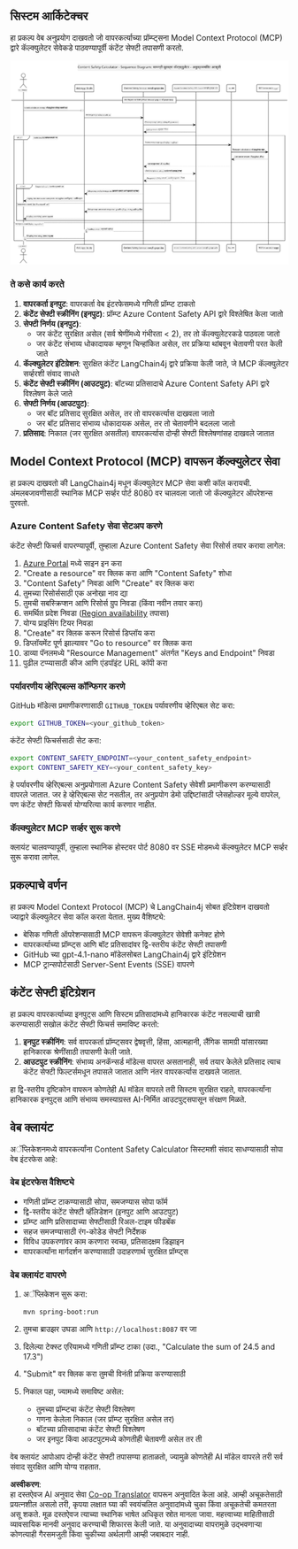 <!--
CO_OP_TRANSLATOR_METADATA:
{
  "original_hash": "e5ea5e7582f70008ea9bec3b3820f20a",
  "translation_date": "2025-07-13T23:14:26+00:00",
  "source_file": "04-PracticalImplementation/samples/java/containerapp/README.md",
  "language_code": "mr"
}
-->
## सिस्टम आर्किटेक्चर

हा प्रकल्प वेब अनुप्रयोग दाखवतो जो वापरकर्त्याच्या प्रॉम्प्ट्सना Model Context Protocol (MCP) द्वारे कॅल्क्युलेटर सेवेकडे पाठवण्यापूर्वी कंटेंट सेफ्टी तपासणी करतो.

![System Architecture Diagram](../../../../../../translated_images/plant.b079fed84e945b7c2978993a16163bb53f0517cfe3548d2e442ff40d619ba4b4.mr.png)

### ते कसे कार्य करते

1. **वापरकर्ता इनपुट**: वापरकर्ता वेब इंटरफेसमध्ये गणिती प्रॉम्प्ट टाकतो  
2. **कंटेंट सेफ्टी स्क्रीनिंग (इनपुट)**: प्रॉम्प्ट Azure Content Safety API द्वारे विश्लेषित केला जातो  
3. **सेफ्टी निर्णय (इनपुट)**:  
   - जर कंटेंट सुरक्षित असेल (सर्व श्रेणींमध्ये गंभीरता < 2), तर तो कॅल्क्युलेटरकडे पाठवला जातो  
   - जर कंटेंट संभाव्य धोकादायक म्हणून चिन्हांकित असेल, तर प्रक्रिया थांबवून चेतावणी परत केली जाते  
4. **कॅल्क्युलेटर इंटिग्रेशन**: सुरक्षित कंटेंट LangChain4j द्वारे प्रक्रिया केली जाते, जे MCP कॅल्क्युलेटर सर्व्हरशी संवाद साधते  
5. **कंटेंट सेफ्टी स्क्रीनिंग (आउटपुट)**: बॉटच्या प्रतिसादाचे Azure Content Safety API द्वारे विश्लेषण केले जाते  
6. **सेफ्टी निर्णय (आउटपुट)**:  
   - जर बॉट प्रतिसाद सुरक्षित असेल, तर तो वापरकर्त्यास दाखवला जातो  
   - जर बॉट प्रतिसाद संभाव्य धोकादायक असेल, तर तो चेतावणीने बदलला जातो  
7. **प्रतिसाद**: निकाल (जर सुरक्षित असतील) वापरकर्त्यास दोन्ही सेफ्टी विश्लेषणांसह दाखवले जातात

## Model Context Protocol (MCP) वापरून कॅल्क्युलेटर सेवा

हा प्रकल्प दाखवतो की LangChain4j मधून कॅल्क्युलेटर MCP सेवा कशी कॉल करायची. अंमलबजावणीसाठी स्थानिक MCP सर्व्हर पोर्ट 8080 वर चालवला जातो जो कॅल्क्युलेटर ऑपरेशन्स पुरवतो.

### Azure Content Safety सेवा सेटअप करणे

कंटेंट सेफ्टी फिचर्स वापरण्यापूर्वी, तुम्हाला Azure Content Safety सेवा रिसोर्स तयार करावा लागेल:

1. [Azure Portal](https://portal.azure.com) मध्ये साइन इन करा  
2. "Create a resource" वर क्लिक करा आणि "Content Safety" शोधा  
3. "Content Safety" निवडा आणि "Create" वर क्लिक करा  
4. तुमच्या रिसोर्ससाठी एक अनोखा नाव द्या  
5. तुमची सबस्क्रिप्शन आणि रिसोर्स ग्रुप निवडा (किंवा नवीन तयार करा)  
6. समर्थित प्रदेश निवडा ([Region availability](https://azure.microsoft.com/en-us/global-infrastructure/services/?products=cognitive-services) तपासा)  
7. योग्य प्राइसिंग टियर निवडा  
8. "Create" वर क्लिक करून रिसोर्स डिप्लॉय करा  
9. डिप्लॉयमेंट पूर्ण झाल्यावर "Go to resource" वर क्लिक करा  
10. डाव्या पॅनलमध्ये "Resource Management" अंतर्गत "Keys and Endpoint" निवडा  
11. पुढील टप्प्यासाठी कीज आणि एंडपॉइंट URL कॉपी करा

### पर्यावरणीय व्हेरिएबल्स कॉन्फिगर करणे

GitHub मॉडेल्स प्रमाणीकरणासाठी `GITHUB_TOKEN` पर्यावरणीय व्हेरिएबल सेट करा:  
```sh
export GITHUB_TOKEN=<your_github_token>
```

कंटेंट सेफ्टी फिचर्ससाठी सेट करा:  
```sh
export CONTENT_SAFETY_ENDPOINT=<your_content_safety_endpoint>
export CONTENT_SAFETY_KEY=<your_content_safety_key>
```

हे पर्यावरणीय व्हेरिएबल्स अनुप्रयोगाला Azure Content Safety सेवेशी प्रमाणीकरण करण्यासाठी वापरले जातात. जर हे व्हेरिएबल्स सेट नसतील, तर अनुप्रयोग डेमो उद्दिष्टांसाठी प्लेसहोल्डर मूल्ये वापरेल, पण कंटेंट सेफ्टी फिचर्स योग्यरित्या कार्य करणार नाहीत.

### कॅल्क्युलेटर MCP सर्व्हर सुरू करणे

क्लायंट चालवण्यापूर्वी, तुम्हाला स्थानिक होस्टवर पोर्ट 8080 वर SSE मोडमध्ये कॅल्क्युलेटर MCP सर्व्हर सुरू करावा लागेल.

## प्रकल्पाचे वर्णन

हा प्रकल्प Model Context Protocol (MCP) चे LangChain4j सोबत इंटिग्रेशन दाखवतो ज्याद्वारे कॅल्क्युलेटर सेवा कॉल करता येतात. मुख्य वैशिष्ट्ये:

- बेसिक गणिती ऑपरेशन्ससाठी MCP वापरून कॅल्क्युलेटर सेवेशी कनेक्ट होणे  
- वापरकर्त्याच्या प्रॉम्प्ट्स आणि बॉट प्रतिसादांवर द्वि-स्तरीय कंटेंट सेफ्टी तपासणी  
- GitHub च्या gpt-4.1-nano मॉडेलसोबत LangChain4j द्वारे इंटिग्रेशन  
- MCP ट्रान्सपोर्टसाठी Server-Sent Events (SSE) वापरणे

## कंटेंट सेफ्टी इंटिग्रेशन

हा प्रकल्प वापरकर्त्याच्या इनपुट्स आणि सिस्टम प्रतिसादांमध्ये हानिकारक कंटेंट नसल्याची खात्री करण्यासाठी सखोल कंटेंट सेफ्टी फिचर्स समाविष्ट करतो:

1. **इनपुट स्क्रीनिंग**: सर्व वापरकर्ता प्रॉम्प्ट्सवर द्वेषवृत्ती, हिंसा, आत्महानी, लैंगिक सामग्री यांसारख्या हानिकारक श्रेणींसाठी तपासणी केली जाते.  
2. **आउटपुट स्क्रीनिंग**: संभाव्य अनकॅन्सर्ड मॉडेल्स वापरत असतानाही, सर्व तयार केलेले प्रतिसाद त्याच कंटेंट सेफ्टी फिल्टर्समधून तपासले जातात आणि नंतर वापरकर्त्यास दाखवले जातात.

हा द्वि-स्तरीय दृष्टिकोन वापरून कोणतेही AI मॉडेल वापरले तरी सिस्टम सुरक्षित राहते, वापरकर्त्यांना हानिकारक इनपुट्स आणि संभाव्य समस्याग्रस्त AI-निर्मित आउटपुट्सपासून संरक्षण मिळते.

## वेब क्लायंट

अॅप्लिकेशनमध्ये वापरकर्त्यांना Content Safety Calculator सिस्टमशी संवाद साधण्यासाठी सोपा वेब इंटरफेस आहे:

### वेब इंटरफेस वैशिष्ट्ये

- गणिती प्रॉम्प्ट टाकण्यासाठी सोपा, समजण्यास सोपा फॉर्म  
- द्वि-स्तरीय कंटेंट सेफ्टी व्हॅलिडेशन (इनपुट आणि आउटपुट)  
- प्रॉम्प्ट आणि प्रतिसादाच्या सेफ्टीसाठी रिअल-टाइम फीडबॅक  
- सहज समजण्यासाठी रंग-कोडेड सेफ्टी निर्देशक  
- विविध उपकरणांवर काम करणारा स्वच्छ, प्रतिसादक्षम डिझाइन  
- वापरकर्त्यांना मार्गदर्शन करण्यासाठी उदाहरणार्थ सुरक्षित प्रॉम्प्ट्स

### वेब क्लायंट वापरणे

1. अॅप्लिकेशन सुरू करा:  
   ```sh
   mvn spring-boot:run
   ```

2. तुमचा ब्राउझर उघडा आणि `http://localhost:8087` वर जा

3. दिलेल्या टेक्स्ट एरियामध्ये गणिती प्रॉम्प्ट टाका (उदा., "Calculate the sum of 24.5 and 17.3")

4. "Submit" वर क्लिक करा तुमची विनंती प्रक्रिया करण्यासाठी

5. निकाल पहा, ज्यामध्ये समाविष्ट असेल:  
   - तुमच्या प्रॉम्प्टचा कंटेंट सेफ्टी विश्लेषण  
   - गणना केलेला निकाल (जर प्रॉम्प्ट सुरक्षित असेल तर)  
   - बॉटच्या प्रतिसादाचा कंटेंट सेफ्टी विश्लेषण  
   - जर इनपुट किंवा आउटपुटमध्ये कोणतीही चेतावणी असेल तर ती

वेब क्लायंट आपोआप दोन्ही कंटेंट सेफ्टी तपासण्या हाताळतो, ज्यामुळे कोणतेही AI मॉडेल वापरले तरी सर्व संवाद सुरक्षित आणि योग्य राहतात.

**अस्वीकरण**:  
हा दस्तऐवज AI अनुवाद सेवा [Co-op Translator](https://github.com/Azure/co-op-translator) वापरून अनुवादित केला आहे. आम्ही अचूकतेसाठी प्रयत्नशील असलो तरी, कृपया लक्षात घ्या की स्वयंचलित अनुवादांमध्ये चुका किंवा अचूकतेची कमतरता असू शकते. मूळ दस्तऐवज त्याच्या स्थानिक भाषेत अधिकृत स्रोत मानला जावा. महत्त्वाच्या माहितीसाठी व्यावसायिक मानवी अनुवाद करण्याची शिफारस केली जाते. या अनुवादाच्या वापरामुळे उद्भवणाऱ्या कोणत्याही गैरसमजुती किंवा चुकीच्या अर्थलागी आम्ही जबाबदार नाही.